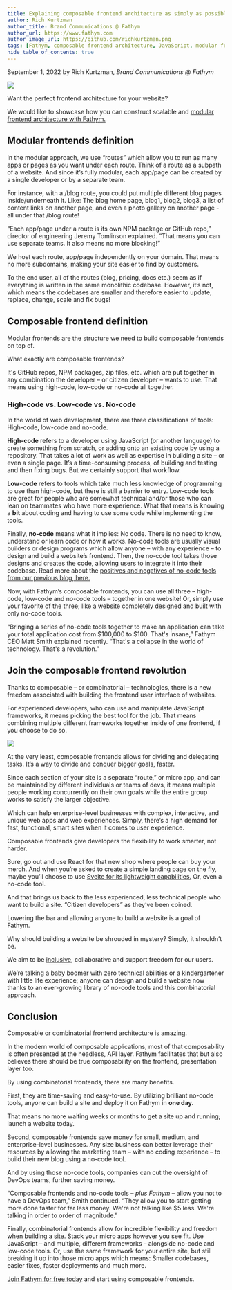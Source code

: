 ```yaml
---
title: Explaining composable frontend architecture as simply as possible
author: Rich Kurtzman
author_title: Brand Communications @ Fathym
author_url: https://www.fathym.com
author_image_url: https://github.com/richkurtzman.png
tags: [Fathym, composable frontend architecture, JavaScript, modular frontends, composable frontends, web development]
hide_table_of_contents: true
---
```


September 1, 2022 by Rich Kurtzman, _Brand Communications @ Fathym_

![](https://www.fathym.com/img/newmfe.png)

Want the perfect frontend architecture for your website?  

We would like to showcase how you can construct scalable and [modular frontend architecture with Fathym.](https://www.fathym.com/blog/articles/2022/august/2022-08-16-modular-frontends-fantastically-functional) 

## Modular frontends definition 

In the modular approach, we use “routes” which allow you to run as many apps or pages as you want under each route. Think of a route as a subpath of a website. And since it’s fully modular, each app/page can be created by a single developer or by a separate team. 

For instance, with a /blog route, you could put multiple different blog pages inside/underneath it. Like: The blog home page, blog1, blog2, blog3, a list of content links on another page, and even a photo gallery on another page - all under that /blog route! 

“Each app/page under a route is its own NPM package or GitHub repo,” director of engineering Jeremy Tomlinson explained. “That means you can use separate teams. It also means no more blocking!” 

We host each route, app/page independently on your domain. That means no more subdomains, making your site easier to find by customers. 

To the end user, all of the routes (blog, pricing, docs etc.) seem as if everything is written in the same monolithic codebase. However, it’s not, which means the codebases are smaller and therefore easier to update, replace, change, scale and fix bugs! 

## Composable frontend definition 

Modular frontends are the structure we need to build composable frontends on top of.  

What exactly are composable frontends?  

It's GitHub repos, NPM packages, zip files, etc. which are put together in any combination the developer – or citizen developer – wants to use. That means using high-code, low-code or no-code all together.
### High-code vs. Low-code vs. No-code 

In the world of web development, there are three classifications of tools: High-code, low-code and no-code.  

**High-code** refers to a developer using JavaScript (or another language) to create something from scratch, or adding onto an existing code by using a repository. That takes a lot of work as well as expertise in building a site – or even a single page. It’s a time-consuming process, of building and testing and then fixing bugs. But we certainly support that workflow. 

**Low-code** refers to tools which take much less knowledge of programming to use than high-code, but there is still a barrier to entry. Low-code tools are great for people who are somewhat technical and/or those who can lean on teammates who have more experience. What that means is knowing a **bit** about coding and having to use some code while implementing the tools.  

Finally, **no-code** means what it implies: No code. There is no need to know, understand or learn code or how it works. No-code tools are usually visual builders or design programs which allow anyone – with any experience – to design and build a website’s frontend. Then, the no-code tool takes those designs and creates the code, allowing users to integrate it into their codebase. Read more about the [positives and negatives of no-code tools from our previous blog, here.](https://www.fathym.com/blog/articles/2022/june/2022-06-28-positives-and-negatives-of-no-code-tools) 

Now, with Fathym’s composable frontends, you can use all three – high-code, low-code and no-code tools – together in one website! Or, simply use your favorite of the three; like a website completely designed and built with only no-code tools.  

“Bringing a series of no-code tools together to make an application can take your total application cost from $100,000 to $100. That's insane,” Fathym CEO Matt Smith explained recently. “That's a collapse in the world of technology. That's a revolution.” 

## Join the composable frontend revolution 

Thanks to composable – or combinatorial – technologies, there is a new freedom associated with building the frontend user interface of websites.  

For experienced developers, who can use and manipulate JavaScript frameworks, it means picking the best tool for the job. That means combining multiple different frameworks together inside of one frontend, if you choose to do so.  

![](https://www.fathym.com/img/MFERReactReactReactDocu.png) 

At the very least, composable frontends allows for dividing and delegating tasks. It’s a way to divide and conquer bigger goals, faster.  

Since each section of your site is a separate “route,” or micro app, and can be maintained by different individuals or teams of devs, it means multiple people working concurrently on their own goals while the entire group works to satisfy the larger objective.  

Which can help enterprise-level businesses with complex, interactive, and unique web apps and web experiences. Simply, there’s a high demand for fast, functional, smart sites when it comes to user experience.  

Composable frontends give developers the flexibility to work smarter, not harder.  

Sure, go out and use React for that new shop where people can buy your merch. And when you’re asked to create a simple landing page on the fly, maybe you’ll choose to use [Svelte for its lightweight capabilities.](https://www.fathym.com/blog/articles/2022/may/2022-05-19-why-react-developer-used-svelte) Or, even a no-code tool.  

And that brings us back to the less experienced, less technical people who want to build a site. “Citizen developers” as they’ve been coined.  

Lowering the bar and allowing anyone to build a website is a goal of Fathym.  

Why should building a website be shrouded in mystery? Simply, it shouldn’t be.  

We aim to be [inclusive](https://www.fathym.com/blog/articles/2022/june/2022-06-02-inclusivity-with-low-and-no-code), collaborative and support freedom for our users.  

We’re talking a baby boomer with zero technical abilities or a kindergartener with little life experience; anyone can design and build a website now thanks to an ever-growing library of no-code tools and this combinatorial approach.  

## Conclusion 

Composable or combinatorial frontend architecture is amazing.  

 In the modern world of composable applications, most of that composability is often presented at the headless, API layer. Fathym facilitates that but also believes there should be true composability on the frontend, presentation layer too. 

By using combinatorial frontends, there are many benefits.  

First, they are time-saving and easy-to-use. By utilizing brilliant no-code tools, anyone can build a site and deploy it on Fathym in **one day.**  

That means no more waiting weeks or months to get a site up and running; launch a website today.  

Second, composable frontends save money for small, medium, and enterprise-level businesses. Any size business can better leverage their resources by allowing the marketing team – with no coding experience – to build their new blog using a no-code tool.  

And by using those no-code tools, companies can cut the oversight of DevOps teams, further saving money.  

“Composable frontends and no-code tools – *plus Fathym* –  allow you not to have a DevOps team,” Smith continued. “They allow you to start getting more done faster for far less money. We're not talking like $5 less. We're talking in order to order of magnitude.” 

Finally, combinatorial frontends allow for incredible flexibility and freedom when building a site. Stack your micro apps however you see fit. Use JavaScript – and multiple, different frameworks – alongside no-code and low-code tools. Or, use the same framework for your entire site, but still breaking it up into those micro apps which means: Smaller codebases, easier fixes, faster deployments and much more.  

[Join Fathym for free today](https://www.fathym.com/dashboard) and start using composable frontends. 